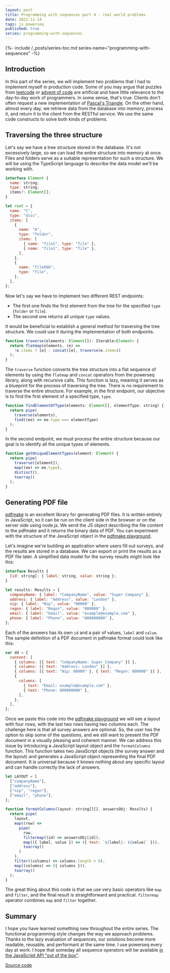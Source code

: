 ```yaml
---
layout: post
title: Programming with sequences part 4 - real world problems
date: 2022-11-14
tags: js powerseq
published: true
series: programming-with-sequences
---
```


{%- include /_posts/series-toc.md series-name="programming-with-sequences" -%}

## Introduction

In this part of the series, we will implement two problems that I had to implement myself in production code. Some of you may argue that puzzles from [leetcode](https://leetcode.com/) or [advent of code](https://adventofcode.com/) are artificial and have little relevance to the day-to-day work of programmers. In some sense, that's true. Clients don't often request a new implementation of [Pascal's Triangle](https://en.wikipedia.org/wiki/Pascal%27s_triangle). On the other hand, almost every day, we retrieve data from the database into memory, process it, and return it to the client from the RESTful service. We use the same code constructs to solve both kinds of problems.

## Traversing the three structure

Let's say we have a tree structure stored in the database. It's not excessively large, so we can load the entire structure into memory at once. Files and folders serve as a suitable representation for such a structure. We will be using the TypeScript language to describe the data model we'll be working with.

```javascript
interface Element {
  name: string;
  type: string;
  items?: Element[];
}

let root = {
  name: "C",
  type: "disc",
  items: [
    {
      name: "A",
      type: "folder",
      items: [
        { name: "file1", type: "file" },
        { name: "file1", type: "file" },
      ],
    },
    {
      name: "file666",
      type: "file",
    },
  ],
};
```

Now let's say we have to implement two different REST endpoints:

- The first one finds the first element from the tree for the specified `type` (`folder` or `file`).
- The second one returns all unique `type` values.

It would be beneficial to establish a general method for traversing the tree structure. We could use it during the implementation of both endpoints.

```javascript
function traverse(elements: Element[]): Iterable<Element> {
  return flatmap(elements, (e) =>
    !e.items ? [e] : concat([e], traverse(e.items))
  );
}
```

The `traverse` function converts the tree structure into a flat sequence of elements by using the `flatmap` and `concat` operators from the powerseq library, along with recursive calls. This function is lazy, meaning it serves as a blueprint for the process of traversing the tree. There is no requirement to traverse the entire structure. For example, in the first endpoint, our objective is to find the first element of a specified type, `type`.

```javascript
function findElementOfType(elements: Element[], elementType: string) {
  return pipe(
    traverse(elements),
    find((ee) => ee.type === elementType)
  );
}
```

In the second endpoint, we must process the entire structure because our goal is to identify all the unique types of elements.

```javascript
function getUniqueElementTypes(element: Element) {
  return pipe(
    traverse([element]),
    map((ee) => ee.type),
    distinct(),
    toarray()
  );
}
```

## Generating PDF file

[pdfmake](http://pdfmake.org/#/) is an excellent library for generating PDF files. It is written entirely in JavaScript, so it can be run on the client side in the browser or on the server side using node.js. We send the JS object describing the file content to the pdfmake and it returns the binary data of PDF. You can experiment with the structure of the JavaScript object in the [pdfmake playground](http://pdfmake.org/playground.html).

Let's imagine we're building an application where users fill out surveys, and the results are stored in a database. We can export or print the results as a PDF file later. A simplified data model for the survey results might look like this:

```javascript
interface Results {
  [id: string]: { label: string, value: string };
}

let results: Results = {
  companyName: { label: "CompanyName", value: "Super Company" },
  address: { label: "Address", value: "London" },
  nip: { label: "Nip", value: "00000" },
  regon: { label: "Regon", value: "000000" },
  email: { label: "Email", value: "example@example.com" },
  phone: { label: "Phone", value: "000000000" },
};
```

Each of the answers has its own `id` and a pair of values, `label` and `value`. The sample definition of a PDF document in pdfmake format could look like this:

```javascript
var dd = {
  content: [
    { columns: [{ text: "CompanyName: Super Company" }] },
    { columns: [{ text: "Address: London" }] },
    { columns: [{ text: "Nip: 00000" }, { text: "Regon: 000000" }] },
    {
      columns: [
        { text: "Email: example@example.com" },
        { text: "Phone: 000000000" },
      ],
    },
  ],
};
```

Once we paste this code into the [pdfmake playground](http://pdfmake.org/playground.html) we will see a layout with four rows, with the last two rows having two columns each. The challenge here is that all survey answers are optional. So, the user has the option to skip some of the questions, and we still want to present the PDF document in a visually pleasing and coherent manner. We can address this issue by introducing a JavaScript layout object and the `formatColumns` function. This function takes two JavaScript objects (the survey answer and the layout) and generates a JavaScript object representing the final PDF document. It is universal because it knows nothing about any specific layout and can handle correctly the lack of answers.

```javascript
let LAYOUT = [
  ["companyName"],
  ["address"],
  ["nip", "regon"],
  ["email", "phone"],
];

function formatColumns(layout: string[][], answersObj: Results) {
  return pipe(
    layout,
    map((row) =>
      pipe(
        row,
        filtermap((id) => answersObj[id]),
        map(({ label, value }) => ({ text: `${label}: ${value}` })),
        toarray()
      )
    ),
    filter((columns) => columns.length > 0),
    map((columns) => ({ columns })),
    toarray()
  );
}
```

The great thing about this code is that we use very basic operators like `map` and `filter`, and the final result is straightforward and practical. `filtermap` operator combines `map` and `filter` together.

## Summary

I hope you have learned something new throughout the entire series. The functional programming style changes the way we approach problems. Thanks to the lazy evaluation of sequences, our solutions become more readable, reusable, and performant at the same time. I use powerseq every day at work. I hope that someday all sequence operators will be available [in the JavaScript API "out of the box"](https://twitter.com/rauschma/status/1567865231983919115).

[Source code](https://github.com/marcinnajder/misc/tree/master/2022_07_22_code_snippets/TypesScript/seq)
